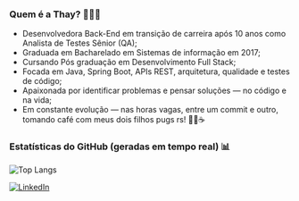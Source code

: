 ### Quem é a Thay? 👩🏻‍💻
- Desenvolvedora Back-End em transição de carreira após 10 anos como Analista de Testes Sênior (QA);
- Graduada em Bacharelado em Sistemas de informação em 2017;
- Cursando Pós graduação em Desenvolvimento Full Stack;
- Focada em Java, Spring Boot, APIs REST, arquitetura, qualidade e testes de código;
- Apaixonada por identificar problemas e pensar soluções — no código e na vida;
- Em constante evolução — nas horas vagas, entre um commit e outro, tomando café com meus dois filhos pugs rs! 🐶🐶☕

### Estatísticas do GitHub (geradas em tempo real) 📊
![Top Langs](https://github-readme-stats.vercel.app/api/top-langs/?username=thayanaferreira&layout=compact&theme=default&hide=html,css)
</br>

[![LinkedIn](https://img.shields.io/badge/Perfil%20LinkedIn-5A9BED?style=for-the-badge&logo=linkedin&logoColor=white)](https://www.linkedin.com/in/thayana-ferreira-da-silva-2655b861/)


